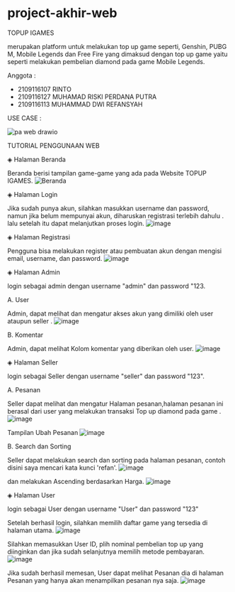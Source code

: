 # project-akhir-web

TOPUP IGAMES

merupakan platform untuk melakukan top up game seperti, Genshin, PUBG M, Mobile Legends dan Free Fire
yang dimaksud dengan top up game yaitu seperti melakukan pembelian diamond pada game Mobile Legends.

Anggota :
- 2109116107    RINTO
- 2109116127    MUHAMAD RISKI PERDANA PUTRA
- 2109116113    MUHAMMAD DWI REFANSYAH


USE CASE :

![pa web drawio](https://github.com/C2-KELOMPOK-7/project-akhir-web/assets/120183022/5524cec8-a5c6-4fc0-aae3-54cf77b136a8)


TUTORIAL PENGGUNAAN WEB

◈ Halaman Beranda

Beranda berisi tampilan game-game yang ada pada Website TOPUP IGAMES.
![Beranda](https://github.com/C2-KELOMPOK-7/project-akhir-web/assets/120183022/a7bf45a3-d844-40e0-b544-f5126c520a39)

◈ Halaman Login

Jika sudah punya akun, silahkan masukkan username dan password, namun jika belum mempunyai akun, diharuskan registrasi terlebih dahulu . lalu setelah itu dapat melanjutkan proses login.
![image](https://github.com/C2-KELOMPOK-7/project-akhir-web/assets/120183022/11442a1e-8154-4439-9538-b9227bd4d193)

◈ Halaman Registrasi

Pengguna bisa melakukan register atau pembuatan akun dengan mengisi email, username, dan password.
![image](https://github.com/C2-KELOMPOK-7/project-akhir-web/assets/120183022/69686a34-2571-4522-8502-52f28bf57ad0)

◈ Halaman Admin

 login sebagai admin dengan username "admin" dan password "123.
 
 A. User
 
 Admin, dapat melihat dan mengatur akses akun yang dimiliki oleh user ataupun seller .
 ![image](https://github.com/C2-KELOMPOK-7/project-akhir-web/assets/120183022/22948608-9a89-4dcf-99f2-2590d6e0b65e)
 
 
 B. Komentar

 Admin, dapat melihat Kolom komentar yang diberikan oleh user.
 ![image](https://github.com/C2-KELOMPOK-7/project-akhir-web/assets/120183022/c91dd3fb-e58c-4fdc-b730-bfe41a482363)
 
 ◈ Halaman Seller
 
  login sebagai Seller dengan username "seller" dan password "123".
  
  A. Pesanan
  
  Seller dapat melihat dan mengatur Halaman pesanan,halaman pesanan ini berasal dari user yang melakukan transaksi Top up diamond pada game .
  ![image](https://github.com/C2-KELOMPOK-7/project-akhir-web/assets/120183022/f5f0a3e8-7db6-4126-a7bc-19124628babc)


  Tampilan Ubah Pesanan
  ![image](https://github.com/C2-KELOMPOK-7/project-akhir-web/assets/120183022/7a7d0286-9f20-41da-bfaa-6fc6ab1dc438)

  
  B. Search dan Sorting
  
  Seller dapat melakukan search dan sorting pada halaman pesanan, contoh disini saya mencari kata kunci 'refan'.
  ![image](https://github.com/C2-KELOMPOK-7/project-akhir-web/assets/120183022/d801e904-f075-4cb4-bef5-995c2e47033b)
  
  
  dan melakukan Ascending berdasarkan Harga.
  ![image](https://github.com/C2-KELOMPOK-7/project-akhir-web/assets/120183022/f3afd63f-7a8e-4dd1-92b5-ef8f7021d8cd)

  
  ◈ Halaman User
  
  login sebagai User dengan username "User" dan password "123"


  Setelah berhasil login, silahkan memilih daftar game yang tersedia di halaman utama.
  ![image](https://github.com/C2-KELOMPOK-7/project-akhir-web/assets/120183022/8664e5fc-ce65-4603-8126-ccb602567fe4) 
  
  
  Silahkan memasukkan User ID, plih nominal pembelian top up yang diinginkan dan jika sudah selanjutnya memilih metode pembayaran.
  ![image](https://github.com/C2-KELOMPOK-7/project-akhir-web/assets/120183022/68dfbab1-d731-4490-9811-4a9fc5b7d332)
  
  
  Jika sudah berhasil memesan, User dapat melihat Pesanan dia di halaman Pesanan yang hanya akan menampilkan pesanan nya saja.
  ![image](https://github.com/C2-KELOMPOK-7/project-akhir-web/assets/120183022/57185dfc-39e8-4c09-9320-ca9f65cc4088)









